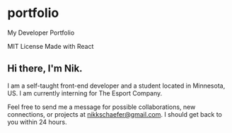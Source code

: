 # portfolio
My Developer Portfolio

MIT License
Made with React


## Hi there, I'm Nik.

I am a self-taught front-end developer and a student located in Minnesota, US. I am currently interning for The Esport Company.

Feel free to send me a message for possible collaborations, new connections, or projects at nikkschaefer@gmail.com. I should get back to you within 24 hours.
